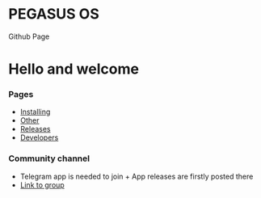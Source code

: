 # PEGASUS OS
Github Page


# Hello and welcome

### Pages
* [Installing](pegasus.html)
* [Other](#)
* [Releases](#)
* [Developers](#)

### Community channel
* Telegram app is needed to join + App releases are firstly posted there
* [Link to group](@)

